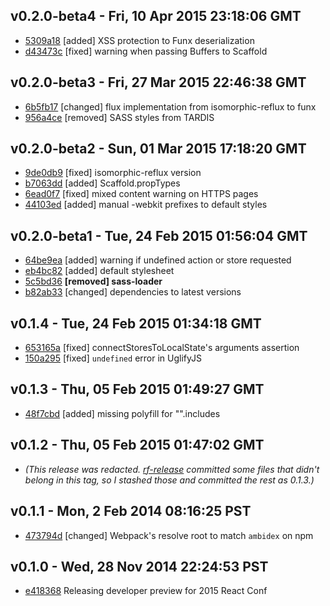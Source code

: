 v0.2.0-beta4 - Fri, 10 Apr 2015 23:18:06 GMT
--------------------------------------------

- [5309a18](../../commit/5309a18) [added] XSS protection to Funx deserialization
- [d43473c](../../commit/d43473c) [fixed] warning when passing Buffers to Scaffold


v0.2.0-beta3 - Fri, 27 Mar 2015 22:46:38 GMT
--------------------------------------------

- [6b5fb17](../../commit/6b5fb17) [changed] flux implementation from isomorphic-reflux to funx
- [956a4ce](../../commit/956a4ce) [removed] SASS styles from TARDIS


v0.2.0-beta2 - Sun, 01 Mar 2015 17:18:20 GMT
--------------------------------------------

- [9de0db9](../../commit/9de0db9) [fixed] isomorphic-reflux version
- [b7063dd](../../commit/b7063dd) [added] Scaffold.propTypes
- [6ead0f7](../../commit/6ead0f7) [fixed] mixed content warning on HTTPS pages
- [44103ed](../../commit/44103ed) [added] manual -webkit prefixes to default styles


v0.2.0-beta1 - Tue, 24 Feb 2015 01:56:04 GMT
--------------------------------------------

- [64be9ea](../../commit/64be9ea) [added] warning if undefined action or store requested
- [eb4bc82](../../commit/eb4bc82) [added] default stylesheet
- [5c5bd36](../../commit/5c5bd36) **[removed] sass-loader**
- [b82ab33](../../commit/b82ab33) [changed] dependencies to latest versions


v0.1.4 - Tue, 24 Feb 2015 01:34:18 GMT
--------------------------------------

- [653165a](../../commit/653165a) [fixed] connectStoresToLocalState's arguments assertion
- [150a295](../../commit/150a295) [fixed] `undefined` error in UglifyJS


v0.1.3 - Thu, 05 Feb 2015 01:49:27 GMT
--------------------------------------

- [48f7cbd](../../commit/48f7cbd) [added] missing polyfill for "".includes


v0.1.2 - Thu, 05 Feb 2015 01:47:02 GMT
--------------------------------------

- _(This release was redacted.  [rf-release](https://github.com/ryanflorence/rf-release) committed some files that didn't belong in this tag, so I stashed those and committed the rest as 0.1.3.)_


v0.1.1 - Mon, 2 Feb 2014 08:16:25 PST
---------------------------------------

- [473794d](../../commit/473794d) [changed] Webpack's resolve root to match `ambidex` on npm


v0.1.0 - Wed, 28 Nov 2014 22:24:53 PST
---------------------------------------

- [e418368](../../commit/e418368) Releasing developer preview for 2015 React Conf
